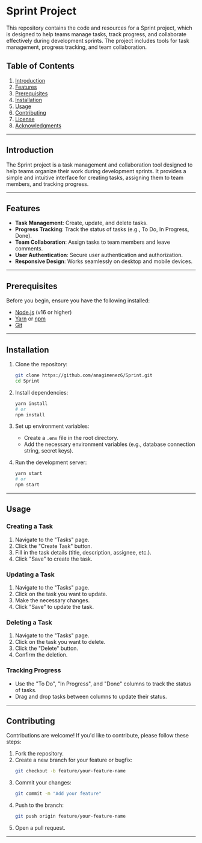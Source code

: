 
# Sprint Project

This repository contains the code and resources for a Sprint project, which is designed to help teams manage tasks, track progress, and collaborate effectively during development sprints. The project includes tools for task management, progress tracking, and team collaboration.

## Table of Contents
1. [Introduction](#introduction)
2. [Features](#features)
3. [Prerequisites](#prerequisites)
4. [Installation](#installation)
5. [Usage](#usage)
6. [Contributing](#contributing)
7. [License](#license)
8. [Acknowledgments](#acknowledgments)

---

## Introduction

The Sprint project is a task management and collaboration tool designed to help teams organize their work during development sprints. It provides a simple and intuitive interface for creating tasks, assigning them to team members, and tracking progress.

---

## Features

- **Task Management**: Create, update, and delete tasks.
- **Progress Tracking**: Track the status of tasks (e.g., To Do, In Progress, Done).
- **Team Collaboration**: Assign tasks to team members and leave comments.
- **User Authentication**: Secure user authentication and authorization.
- **Responsive Design**: Works seamlessly on desktop and mobile devices.

---

## Prerequisites

Before you begin, ensure you have the following installed:

- [Node.js](https://nodejs.org/) (v16 or higher)
- [Yarn](https://yarnpkg.com/) or [npm](https://www.npmjs.com/)
- [Git](https://git-scm.com/)

---

## Installation

1. Clone the repository:
   ```bash
   git clone https://github.com/anagimenez6/Sprint.git
   cd Sprint
   ```

2. Install dependencies:
   ```bash
   yarn install
   # or
   npm install
   ```

3. Set up environment variables:
   - Create a `.env` file in the root directory.
   - Add the necessary environment variables (e.g., database connection string, secret keys).

4. Run the development server:
   ```bash
   yarn start
   # or
   npm start
   ```

---

## Usage

### Creating a Task

1. Navigate to the "Tasks" page.
2. Click the "Create Task" button.
3. Fill in the task details (title, description, assignee, etc.).
4. Click "Save" to create the task.

### Updating a Task

1. Navigate to the "Tasks" page.
2. Click on the task you want to update.
3. Make the necessary changes.
4. Click "Save" to update the task.

### Deleting a Task

1. Navigate to the "Tasks" page.
2. Click on the task you want to delete.
3. Click the "Delete" button.
4. Confirm the deletion.

### Tracking Progress

- Use the "To Do", "In Progress", and "Done" columns to track the status of tasks.
- Drag and drop tasks between columns to update their status.

---

## Contributing

Contributions are welcome! If you'd like to contribute, please follow these steps:

1. Fork the repository.
2. Create a new branch for your feature or bugfix:
   ```bash
   git checkout -b feature/your-feature-name
   ```
3. Commit your changes:
   ```bash
   git commit -m "Add your feature"
   ```
4. Push to the branch:
   ```bash
   git push origin feature/your-feature-name
   ```
5. Open a pull request.

---


